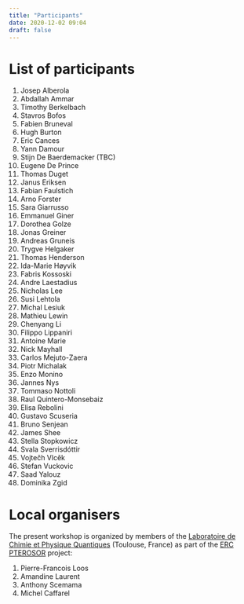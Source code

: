 ```yaml
---
title: "Participants"
date: 2020-12-02 09:04
draft: false
---
```


# List of participants

1. Josep Alberola <!-- albojo@alumni.uv.es -->
1. Abdallah Ammar <!-- aammar@irsamc.ups-tlse.fr -->
1. Timothy Berkelbach <!-- tcb2112@columbia.edu -->
1. Stavros Bofos <!-- stavros.bofos@cea.fr -->
1. Fabien Bruneval <!-- fabien.bruneval@cea.fr -->
1. Hugh Burton <!-- hgaburton@gmail.com -->
1. Eric Cances <!-- cances@cermics.enpc.fr -->
1. Yann Damour <!-- ydamour@irsamc.ups-tlse.fr -->
1. Stijn De Baerdemacker (TBC) <!-- stijn.debaerdemacker@unb.ca -->
1. Eugene De Prince <!-- adeprince@fsu.edu -->
1. Thomas Duget <!-- thomas.duguet@cea.fr -->
1. Janus Eriksen <!-- janus@kemi.dtu.dk -->
1. Fabian Faulstich <!-- faulsf@rpi.edu -->
1. Arno Forster <!-- a.t.l.foerster@vu.nl -->
1. Sara Giarrusso <!-- sara.giarrusso@universite-paris-saclay.fr -->
1. Emmanuel Giner <!-- giner.emmanuel@gmail.com -->
1. Dorothea Golze <!-- dorothea.golze@tu-dresden.de -->
1. Jonas Greiner <!-- jonas.greiner@uni-mainz.de -->
1. Andreas Gruneis <!-- andreas.grueneis@tuwien.ac.at -->
1. Trygve Helgaker <!-- t.u.helgaker@kjemi.uio.no -->
1. Thomas Henderson <!-- th4@rice.edu -->
1. Ida-Marie Høyvik <!-- ida-marie.hoyvik@ntnu.no -->
1. Fabris Kossoski <!-- fkossoski@irsamc.ups-tlse.fr -->
1. Andre Laestadius <!-- andre.laestadius@kjemi.uio.no -->
1. Nicholas Lee <!-- nicholas.lee@pmb.ox.ac.uk -->
1. Susi Lehtola <!-- susi.lehtola@helsinki.fi -->
1. Michal Lesiuk <!-- m.lesiuk@uw.edu.pl -->
1. Mathieu Lewin <!-- mathieu.lewin@math.cnrs.fr -->
1. Chenyang Li <!-- chenyang.li@bnu.edu.cn -->
1. Filippo Lippaniri <!-- filippo.lipparini@unipi.it -->
1. Antoine Marie <!-- amarie@irsamc.ups-tlse.fr -->
1. Nick Mayhall <!-- mathieu.lewin@math.cnrs.fr -->
1. Carlos Mejuto-Zaera <!-- cmejutoz@sissa.it -->
1. Piotr Michalak <!-- p.michalak13@uw.edu.pl -->
1. Enzo Monino <!-- monino.enzo@gmail.com -->
2. Jannes Nys <!--	jannes.nys@epfl.ch -->
1. Tommaso Nottoli <!-- tommaso.nottoli@dcci.unipi.it -->
1. Raul Quintero-Monsebaiz <!-- raulmon88@gmail.com -->
1. Elisa Rebolini <!-- rebolini@ill.fr -->
1. Gustavo Scuseria <!-- guscus@rice.edu --> 
1. Bruno Senjean <!-- bsenjean@gmail.com -->
1. James Shee <!-- js327@rice.edu -->
1. Stella Stopkowicz <!-- stella.stopkowicz@uni-saarland.de -->
1. Svala Sverrisdóttir <!-- svala@math.berkeley.edu -->
1. Vojtečh Vlcěk <!-- vlcek@chem.ucsb.edu -->
1. Stefan Vuckovic <!-- stefanvuckovic1@gmail.com -->
1. Saad Yalouz <!-- vlcek@chem.ucsb.edu -->
1. Dominika Zgid <!-- dominika.zgid@gmail.com -->

# Local organisers 

The present workshop is organized by members of the [Laboratoire de Chimie et Physique Quantiques](https://www.lcpq.ups-tlse.fr/?lang=en) (Toulouse, France) as part of the [ERC PTEROSOR](https://lcpq.github.io/PTEROSOR/) project:
<br>
1. Pierre-Francois Loos	<!-- loos@irsamc.ups-tlse.fr -->
1. Amandine Laurent <!-- amandine.laurent@irsamc.ups-tlse.fr -->
1. Anthony Scemama <!-- scemama@gmail.com -->
1. Michel Caffarel <!-- michel.caffarel@gmail.com -->

